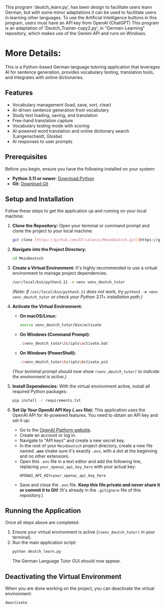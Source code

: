 This program 'deutch_learn.py', has been design to facilitate users learn German, but with some minor adaptations it can be used to facilitate users in learning other languages.
To use the Artificial Intelligence buttons in this program, users must have an API key from OpenAI (ChatGPT)
This program is an adaptation of 'Deutch_Trainer-copy2.py', in "German-Learning" repository, which makes use of the Gemini API and runs on Windows.

# More Details:

This is a Python-based German language tutoring application that leverages AI for sentence generation, provides vocabulary testing, translation tools, and integrates with online dictionaries.

## Features

- Vocabulary management (load, save, sort, clear)
- AI-driven sentence generation from vocabulary
- Study text loading, saving, and translation
- Free-hand translation capture
- Vocabulary testing mode with scoring
- AI-powered word translation and online dictionary search (Langenscheidt, Glosbe)
- AI responses to user prompts

## Prerequisites

Before you begin, ensure you have the following installed on your system:

-   **Python 3.11 or newer**: [Download Python](https://www.python.org/downloads/)
-   **Git**: [Download Git](https://git-scm.com/downloads)

## Setup and Installation

Follow these steps to get the application up and running on your local machine:

1.  **Clone the Repository:**
    Open your terminal or command prompt and clone the project to your local machine:
    ```bash
    git clone [https://github.com/GTrialonis/MeinDeutsch.git](https://github.com/GTrialonis/MeinDeutsch.git)
    ```

2.  **Navigate into the Project Directory:**
    ```bash
    cd MeinDeutsch
    ```

3.  **Create a Virtual Environment:**
    It's highly recommended to use a virtual environment to manage project dependencies.
    ```bash
    /usr/local/bin/python3.11 -m venv venv_deutch_tutor
    ```
    *(Note: If `/usr/local/bin/python3.11` does not work, try `python3 -m venv venv_deutch_tutor` or check your Python 3.11+ installation path.)*

4.  **Activate the Virtual Environment:**
    * **On macOS/Linux:**
        ```bash
        source venv_deutch_tutor/bin/activate
        ```
    * **On Windows (Command Prompt):**
        ```bash
        .\venv_deutch_tutor\Scripts\activate.bat
        ```
    * **On Windows (PowerShell):**
        ```bash
        .\venv_deutch_tutor\Scripts\Activate.ps1
        ```
    *(Your terminal prompt should now show `(venv_deutch_tutor)` to indicate the environment is active.)*

5.  **Install Dependencies:**
    With the virtual environment active, install all required Python packages:
    ```bash
    pip install -r requirements.txt
    ```

6.  **Set Up Your OpenAI API Key (`.env` file):**
    This application uses the OpenAI API for AI-powered features. You need to obtain an API key and set it up:
    * Go to the [OpenAI Platform website](https://platform.openai.com/).
    * Create an account or log in.
    * Navigate to "API keys" and create a new secret key.
    * In the root of your `MeinDeutsch` project directory, create a new file named **`.env`** (make sure it's exactly `.env`, with a dot at the beginning and no other extension).
    * Open this `.env` file in a text editor and add the following line, replacing `your_openai_api_key_here` with your actual key:
        ```
        OPENAI_API_KEY=your_openai_api_key_here
        ```
    * Save and close the `.env` file. **Keep this file private and never share it or commit it to Git!** (It's already in the `.gitignore` file of this repository.)

## Running the Application

Once all steps above are completed:

1.  Ensure your virtual environment is active (`(venv_deutch_tutor)` in your terminal).
2.  Run the main application script:
    ```bash
    python deutch_learn.py
    ```
    The German Language Tutor GUI should now appear.

## Deactivating the Virtual Environment

When you are done working on the project, you can deactivate the virtual environment:
```bash
deactivate
